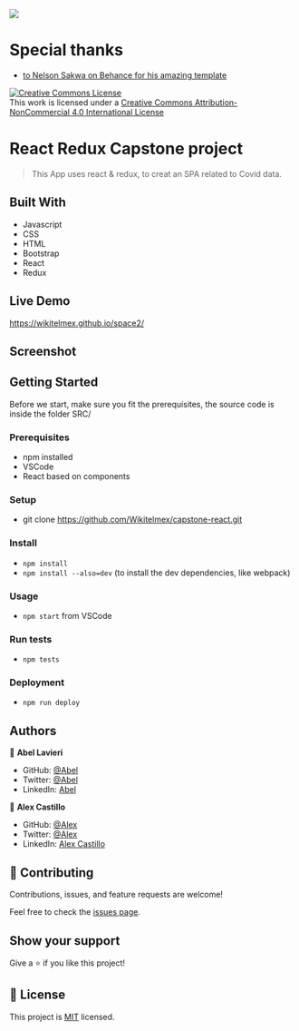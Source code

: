 ![](https://img.shields.io/badge/Microverse-blueviolet)

# Special thanks
- [to Nelson Sakwa on Behance for his amazing template](https://www.behance.net/gallery/31579789/Ballhead-App-%28Free-PSDs%29)

<a rel="license" href="http://creativecommons.org/licenses/by-nc/4.0/"><img alt="Creative Commons License" style="border-width:0" src="https://i.creativecommons.org/l/by-nc/4.0/88x31.png" /></a><br />This work is licensed under a <a rel="license" href="http://creativecommons.org/licenses/by-nc/4.0/">Creative Commons Attribution-NonCommercial 4.0 International License</a>

# React Redux Capstone project
> This App uses react & redux, to creat an SPA related to Covid data.

## Built With
- Javascript
- CSS
- HTML
- Bootstrap
- React
- Redux

## Live Demo
https://wikitelmex.github.io/space2/

## Screenshot

## Getting Started
Before we start, make sure you fit the prerequisites, the source code is inside the folder SRC/ 

### Prerequisites
- npm installed
- VSCode
- React based on components

### Setup
- git clone https://github.com/Wikitelmex/capstone-react.git
  
### Install
- `npm install`
- `npm install --also=dev` (to install the dev dependencies, like webpack)

### Usage
- `npm start` from VSCode

### Run tests
- `npm tests`

### Deployment
- `npm run deploy`

## Authors

👤 **Abel Lavieri**
- GitHub: [@Abel](https://github.com/alvp01)
- Twitter: [@Abel](https://twitter.com/alvp01)
- LinkedIn: [Abel](https://www.linkedin.com/in/alvp01/)

👤 **Alex Castillo**
- GitHub: [@Alex](https://github.com/Wikitelmex)
- Twitter: [@Alex](https://twitter.com/Alejand84515448)
- LinkedIn: [Alex Castillo](https://www.linkedin.com/in/alejandro-castillo-6849131a9/)

## 🤝 Contributing
Contributions, issues, and feature requests are welcome!

Feel free to check the [issues page](https://github.com/Wikitelmex/kanban-capstone/issues).

## Show your support
Give a ⭐️ if you like this project!


## 📝 License
This project is [MIT](./MIT.md) licensed.
